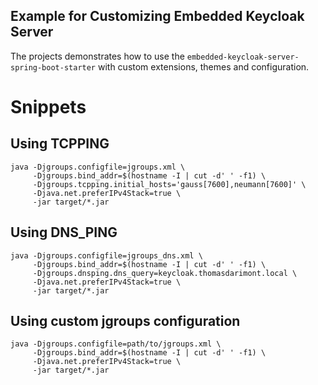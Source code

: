 Example for Customizing Embedded Keycloak Server
---

The projects demonstrates how to use the `embedded-keycloak-server-spring-boot-starter` with
custom extensions, themes and configuration.

# Snippets

## Using TCPPING

```
java -Djgroups.configfile=jgroups.xml \
     -Djgroups.bind_addr=$(hostname -I | cut -d' ' -f1) \
     -Djgroups.tcpping.initial_hosts='gauss[7600],neumann[7600]' \
     -Djava.net.preferIPv4Stack=true \
     -jar target/*.jar
```

## Using DNS_PING

```
java -Djgroups.configfile=jgroups_dns.xml \
     -Djgroups.bind_addr=$(hostname -I | cut -d' ' -f1) \
     -Djgroups.dnsping.dns_query=keycloak.thomasdarimont.local \
     -Djava.net.preferIPv4Stack=true \
     -jar target/*.jar
```

## Using custom jgroups configuration

```
java -Djgroups.configfile=path/to/jgroups.xml \
     -Djgroups.bind_addr=$(hostname -I | cut -d' ' -f1) \
     -Djava.net.preferIPv4Stack=true \
     -jar target/*.jar
```